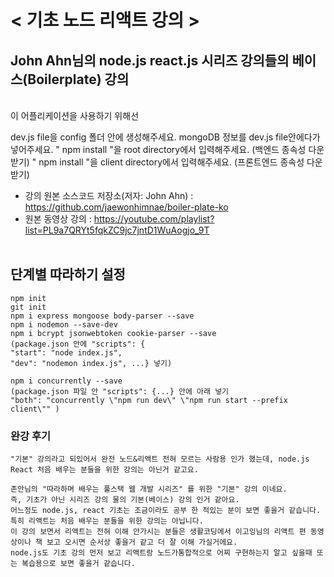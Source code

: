 # < 기초 노드 리액트 강의 >

## John Ahn님의 node.js react.js 시리즈 강의들의 베이스(Boilerplate) 강의

<br>
이 어플리케이션을 사용하기 위해선

dev.js file을 config 폴더 안에 생성해주세요.
mongoDB 정보를 dev.js file안에다가 넣어주세요.
" npm install "을 root directory에서 입력해주세요. (백엔드 종속성 다운받기)
" npm install "을 client directory에서 입력해주세요. (프론트엔드 종속성 다운받기)

- 강의 원본 소스코드 저장소(저자: John Ahn) : https://github.com/jaewonhimnae/boiler-plate-ko
- 원본 동영상 강의 : https://youtube.com/playlist?list=PL9a7QRYt5fqkZC9jc7jntD1WuAogjo_9T
  <br><br>

## 단계별 따라하기 설정

```
npm init
git init
npm i express mongoose body-parser --save
npm i nodemon --save-dev
npm i bcrypt jsonwebtoken cookie-parser --save
(package.json 안에 "scripts": {
"start": "node index.js",
"dev": "nodemon index.js", ...} 넣기)

npm i concurrently --save
(package.json 파일 안 "scripts": {...} 안에 아래 넣기
"both": "concurrently \"npm run dev\" \"npm run start --prefix client\"" )
```

### 완강 후기

```
"기본" 강의라고 되있어서 완전 노드&리액트 전혀 모르는 사람용 인가 했는데, node.js React 처음 배우는 분들을 위한 강의는 아닌거 같고요.

존안님의 "따라하며 배우는 풀스택 웹 개발 시리즈" 를 위한 "기본" 강의 이네요.
즉, 기초가 아닌 시리즈 강의 물의 기본(베이스) 강의 인거 같아요.
어느정도 node.js, react 기초는 조금이라도 공부 한 적있는 분이 보면 좋을거 같습니다.
특히 리액트는 처음 배우는 분들을 위한 강의는 아닙니다.
이 강의 보면서 리액트는 전혀 이해 안가시는 분들은 생활코딩에서 이고잉님의 리액트 편 동영상이나 책 보고 오시면 순서상 좋을거 같고 더 잘 이해 가실거에요.
node.js도 기초 강의 먼저 보고 리액트랑 노드가통합적으로 어찌 구현하는지 알고 싶을때 또는 복습용으로 보면 좋을거 같습니다.
```
